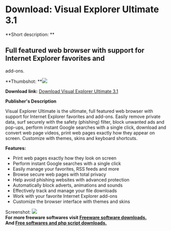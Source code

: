 # Download: Visual Explorer Ultimate 3.1

**Short description: **

## Full featured web browser with support for Internet Explorer favorites and
add-ons.

  
**Thumbshot: **![](http://www.freewarefiles.com/screenshot/visualexplorer_md.jpg)   
  
**Download link:** [Download Visual Explorer Ultimate 3.1](http://freesoftwares.boysofts.com/Visual-Explorer-Ultimate_program_73143.html)  
  

**Publisher's Description**  
  

Visual Explorer Ultimate is the ultimate, full featured web browser with
support for Internet Explorer favorites and add-ons. Easily remove private
data, surf securely with the safety (phishing) filter, block unwanted ads and
pop-ups, perform instant Google searches with a single click, download and
convert web page videos, print web pages exactly how they appear on screen.
Customize with themes, skins and keyboard shortcuts.

**Features:**

  * Print web pages exactly how they look on screen 
  * Perform instant Google searches with a single click 
  * Easily manage your favorites, RSS feeds and more 
  * Browse secure web pages with total privacy 
  * Help avoid phishing websites with advanced protection 
  * Automatically block adverts, animations and sounds 
  * Effectively track and manage your file downloads 
  * Work with your favorite Internet Explorer add-ons 
  * Customize the browser interface with themes and skins 

  
  
Screenshot: ![](http://www.freewarefiles.com/screenshot/visualexplorer.jpg)  
**For more freeware softwares visit [Freeware software downloads.](http://freesoftwares.boysofts.com/)**   
**And [Free softwares and php script downloads.](http://www.boysofts.com/)**

